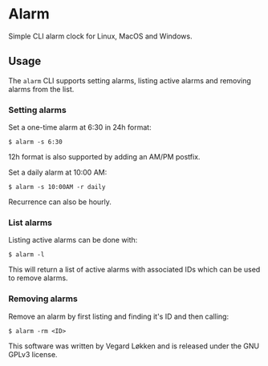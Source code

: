 # Alarm

Simple CLI alarm clock for Linux, MacOS and Windows.

## Usage

The `alarm` CLI supports setting alarms, listing active alarms and removing alarms from the list.

### Setting alarms

Set a one-time alarm at 6:30 in 24h format:

`$ alarm -s 6:30`

12h format is also supported by adding an AM/PM postfix.

Set a daily alarm at 10:00 AM:

`$ alarm -s 10:00AM -r daily`

Recurrence can also be hourly.

### List alarms

Listing active alarms can be done with:

`$ alarm -l`

This will return a list of active alarms with associated IDs which can be used to remove alarms.

### Removing alarms

Remove an alarm by first listing and finding it's ID and then calling:

`$ alarm -rm <ID>`

This software was written by Vegard Løkken and is released under the GNU GPLv3 license.

